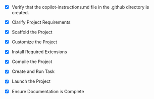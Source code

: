 <!-- PTZ Camera Tracking System Instructions -->
- [x] Verify that the copilot-instructions.md file in the .github directory is created.

- [x] Clarify Project Requirements
	<!-- Python PTZ camera tracking system with ONVIF control, real-time body tracking using OpenCV, OSC/API control interface, multiple person detection and tracking with smoothing algorithms, preset management, and Bitfocus Companion integration for Windows -->

- [x] Scaffold the Project
	<!-- Created project structure with main modules: tracker.py, camera_controller.py, body_tracker_opencv.py, api_server.py, osc_server.py, utils.py -->

- [x] Customize the Project
	<!--
	All core functionality has been implemented:
	- Real-time body tracking with OpenCV HOG detector (MediaPipe alternative for Python 3.13 compatibility)
	- ONVIF PTZ camera control
	- Multiple person detection and tracking
	- Smooth pan movements with dead zone
	- OSC and REST API interfaces
	- Command line controls
	- Bitfocus Companion integration ready
	- Control scripts for Windows (batch and PowerShell)
	- Comprehensive documentation and setup guide
	-->

- [x] Install Required Extensions
	<!-- No specific extensions required for Python project. -->

- [x] Compile the Project
	<!--
	Dependencies installed successfully:
	- OpenCV for computer vision and body detection
	- Flask for REST API server
	- python-osc for OSC server
	- onvif-zeep for camera control
	- All other required packages
	Note: MediaPipe not available for Python 3.13, using OpenCV HOG detector instead
	-->

- [x] Create and Run Task
	<!--
	Created VS Code tasks:
	- "PTZ Tracker - Start Daemon" - Runs the system in background with API/OSC servers
	- "PTZ Tracker - Run Tests" - Runs the test suite
	-->

- [x] Launch the Project
	<!--
	Project is ready to launch. Main application works correctly.
	Multiple ways to start:
	1. Command line: python main.py --daemon
	2. Windows batch: ptz_control.bat  
	3. PowerShell: ptz_control.ps1
	4. VS Code task: "PTZ Tracker - Start Daemon"
	-->

- [x] Ensure Documentation is Complete
	<!--
	Documentation complete:
	- README.md with comprehensive usage instructions
	- SETUP.md with detailed configuration guide
	- config.json with all settings documented
	- Control scripts for easy Windows usage
	- Test system for functionality verification
	-->
